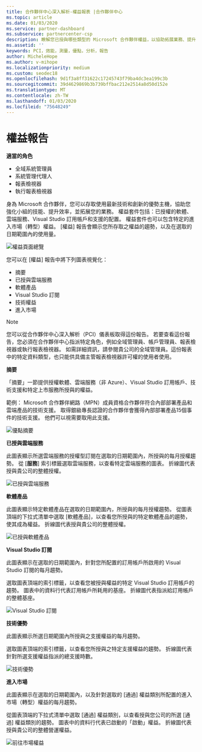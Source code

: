 ```yaml
---
title: 合作夥伴中心深入解析-權益報表 |合作夥伴中心
ms.topic: article
ms.date: 01/03/2020
ms.service: partner-dashboard
ms.subservice: partnercenter-csp
description: 瞭解您已授與哪些類型的 Microsoft 合作夥伴權益，以協助拓展業務、提升效率並提升小組的技能。
ms.assetid: ''
keywords: PCI，效能，測量，優點，分析，報告
author: MicheleHope
ms.author: v-mihope
ms.localizationpriority: medium
ms.custom: seodec18
ms.openlocfilehash: 9d1f3a8ff31622c17245743f79ba4dc3ea199c3b
ms.sourcegitcommit: 39d4629869b3b739bffbac212e2514a8d50d152e
ms.translationtype: MT
ms.contentlocale: zh-TW
ms.lasthandoff: 01/03/2020
ms.locfileid: "75648249"
---
```

# <a name="benefits-report"></a>權益報告

**適當的角色**
- 全域系統管理員
- 系統管理代理人
- 報表檢視器
- 執行報表檢視器

身為 Microsoft 合作夥伴，您可以存取使用最新技術和創新的優勢主機，協助您強化小組的技能、提升效率，並拓展您的業務。 權益套件包括：已授權的軟體、雲端服務、Visual Studio 訂用帳戶和支援的配置。 權益套件也可以包含特定的進入市場（轉型）權益。 [權益] 報告會顯示您所存取之權益的趨勢，以及在選取的日期範圍內的使用量。

![權益頁面總覽](images/pci/pci_benefits_intro_1.png)

您可以在 [權益] 報告中將下列圖表視覺化：

- 摘要
- 已授與雲端服務
- 軟體產品
- Visual Studio 訂閱
- 技術權益
- 進入市場

 > [!NOTE]
 > 您可以從合作夥伴中心深入解析（PCI）儀表板取得這份報告。 若要查看這份報告，您必須在合作夥伴中心指派特定角色，例如全域管理員、帳戶管理員、報表檢視器或執行報表檢視器。 如需詳細資訊，請參閱貴公司的全域管理員。這份報表中的特定資料類型，也只能供具備主管報表檢視器許可權的使用者使用。

**摘要**

「摘要」一節提供授權軟體、雲端服務（非 Azure）、Visual Studio 訂用帳戶、技術支援和特定上市服務所授與的權益。

範例： Microsoft 合作夥伴網路（MPN）成員資格合作夥伴符合內部部署產品和雲端產品的技術支援。 取得銀級專長認證的合作夥伴會獲得內部部署產品15個事件的技術支援。 他們可以視需要取用此支援。 

![優點摘要](images/pci/pci_benefits_summary_2.png)

**已授與雲端服務**

此圖表顯示所選雲端服務的授權型訂閱在選取的日期範圍內，所授與的每月授權趨勢。
從 [**服務**] 索引標籤選取雲端服務，以查看特定雲端服務的圖表。 折線圖代表授與貴公司的整體授權。

![已授與雲端服務](images/pci/pci_benefits_cloud_services_granted_3.png)

**軟體產品**

此圖表顯示特定軟體產品在選取的日期範圍內，所授與的每月授權趨勢。 從圖表頂端的下拉式清單中選取 [軟體產品]，以查看您所授與的特定軟體產品的趨勢，使其成為權益。 折線圖代表授與貴公司的整體授權。

![已授與軟體產品](images/pci/pci_benefits_software_products_granted_4.png)

**Visual Studio 訂閱**

此圖表顯示在選取的日期範圍內，針對您所配置的訂用帳戶所啟用的 Visual Studio 訂閱的每月趨勢。

選取圖表頂端的索引標籤，以查看您被授與權益的特定 Visual Studio 訂用帳戶的趨勢。 圖表中的資料行代表訂用帳戶所耗用的基座。 折線圖代表指派給訂用帳戶的整體基座。

![Visual Studio 訂閱](images/pci/pci_benefits_visual_studio_subscriptions_5.png)

**技術優勢**

此圖表顯示所選日期範圍內所授與之支援權益的每月趨勢。

選取圖表頂端的索引標籤，以查看您所授與之特定支援權益的趨勢。 折線圖代表針對所選支援權益指派的總支援時數。

![技術優勢](images/pci/pci_benefits_technical_benefits_6.png)

**進入市場**

此圖表顯示在選取的日期範圍內，以及針對選取的 [通過] 權益類別所配置的進入市場（轉型）權益的每月趨勢。

從圖表頂端的下拉式清單中選取 [通過] 權益類別，以查看授與您公司的所選 [通過] 權益類別的趨勢。 圖表中的資料行代表已啟動的「啟動」權益。 折線圖代表授與貴公司的整體營運權益。

![前往市場權益](images/pci/pci_benefits_go_to_market_7.png)
